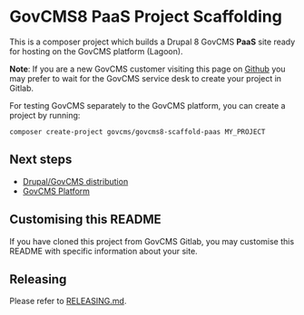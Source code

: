 # GovCMS8 PaaS Project Scaffolding

This is a composer project which builds a Drupal 8 GovCMS **PaaS** site ready for
hosting on the GovCMS platform (Lagoon).

**Note**: If you are a new GovCMS customer visiting this page on
[Github](https://github.com/govCMS/govcms8-scaffold-paas)
you may prefer to wait for the GovCMS service desk to create your project in Gitlab.

For testing GovCMS separately to the GovCMS platform, you can create a project
by running:

```
composer create-project govcms/govcms8-scaffold-paas MY_PROJECT
```

## Next steps

 * [Drupal/GovCMS distribution](https://govcms.gov.au/wiki-distro)
 * [GovCMS Platform](https://govcms.gov.au/wiki-platform)

## Customising this README

If you have cloned this project from GovCMS Gitlab, you may customise this README
with specific information about your site.

## Releasing
Please refer to [RELEASING.md](RELEASING.md). 
